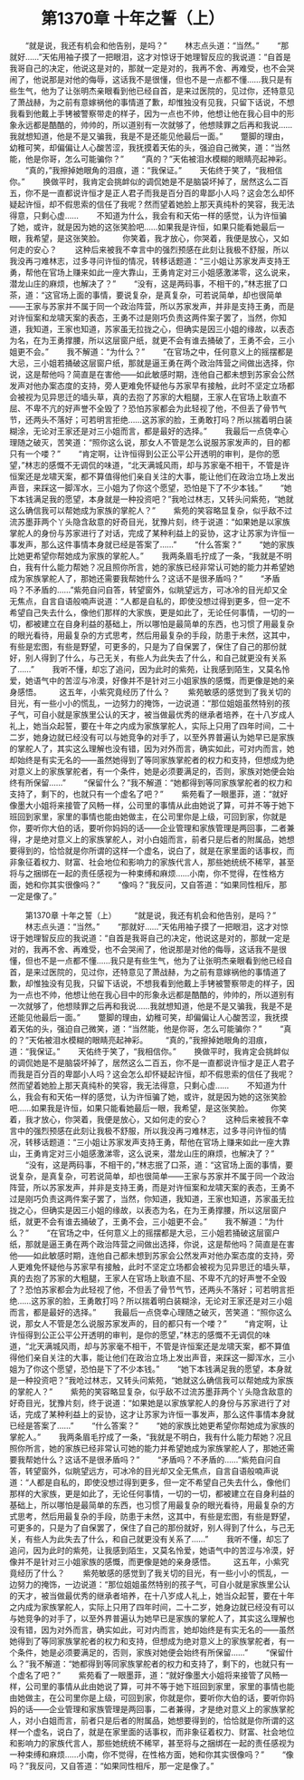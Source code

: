 # 　　第1370章 十年之誓（上）
　　“就是说，我还有机会和他告别，是吗？”
　　林志点头道：“当然。”
　　“那就好……”天佑用袖子摸了一把眼泪，这才对惊讶于她理智反应的我说道：“自首是我哥自己的决定，他说这是对的，那就一定是对的，我再不舍、再难受，也不会哭闹了，他说那是对他的侮辱，这话我不是很懂，但也不是一点都不懂……我只是有些生气，他为了让张明杰亲眼看到他已经自首，是来过医院的，见过你，还特意见了萧战赫，为之前有意嫁祸他的事情道了歉，却惟独没有见我，只留下话说，不想我看到他戴上手铐被警察带走的样子，因为一点也不帅，他想让他在我心目中的形象永远都是酷酷的，帅帅的，所以道别有一次就够了，他想赎罪之后再和我说……我就想知道，他是不是又骗我，我是不是还能见他最后一面。”
　　蹩脚的理由，幼稚可笑，却偏偏让人心酸苦涩，我抚摸着天佑的头，强迫自己微笑，道：“当然能，他是你哥，怎么可能骗你？”
　　“真的？”天佑被泪水模糊的眼睛亮起神彩。
　　“真的，”我擦掉她眼角的泪痕，道：“我保证。”
　　天佑终于笑了，“我相信你。”
　　换做平时，我肯定会挑衅似的调侃她是不是脑袋坏掉了，居然这么二百五，你不是一直都说许恒才是正人君子而我是百分百的卑鄙小人吗？这会怎么却怀疑起许恒，却不假思索的信任了我呢？然而望着她脸上那天真纯朴的笑容，我无法得意，只剩心虚……
　　不知道为什么，我会有和天佑一样的感觉，认为许恒骗了她，或许，就是因为她的这张笑脸吧……如果我是许恒，如果只能看她最后一眼，我希望，是这张笑脸。
　　你笑着，我才放心，你哭着，我便是放心，又如何走的安心？
　　这种后来被我不幸言中的强烈预感在此刻让我极不舒服，所以我没再刁难林志，过多寻问许恒的情况，转移话题道：“三小姐让苏家发声支持王勇，帮他在官场上赚来如此一座大靠山，王勇肯定对三小姐感激涕零，这么说来，潜龙山庄的麻烦，也解决了？”
　　“没有，这是两码事，不相干的，”林志抿了口茶，道：“这官场上面的事情，要说复杂，是真复杂，可若说简单，却也很简单——王家与苏家并不属于同一个政治阵营，所以苏家发声，并非是支持王勇，而是对许恒案和龙啸天案的表态，王勇不过是刚巧负责这两件案子罢了，当然，你知道，我知道，王家也知道，苏家虽无拉拢之心，但确实是因三小姐的缘故，以表态为名，在为王勇撑腰，所以这层窗户纸，就更不会有谁去捅破了，王勇不会，三小姐更不会。”
　　我不解道：“为什么？”
　　“在官场之中，任何意义上的摇摆都是大忌，三小姐若捅破这层窗户纸，那就是逼王勇在两个政治阵营之间做出选择，你说，这是帮他吗？简直是在害他——如此敏感时期，连他自己都未想到苏家会公然发声对他办案态度的支持，旁人更难免怀疑他与苏家早有接触，此时不坚定立场都会被视为见异思迁的墙头草，真的去抱了苏家的大粗腿，王家人在官场上耿直不屈、不卑不亢的好声誉不全毁了？恐怕苏家都会为此轻视了他，不但丢了骨节气节，还两头不落好；可若明言拒绝……这苏家的脸，王勇敢打吗？所以揣着明白装糊涂，无论对王家还是对三小姐而言，都是最好的选择。”
　　我最后一点侥幸心理随之破灭，苦笑道：“照你这么说，那女人不管是怎么说服苏家发声的，目的都只有一个喽？”
　　“肯定啊，让许恒得到公正公平公开透明的审判，是你的愿望，”林志的感慨不无调侃的味道，“北天满城风雨，却与苏家毫不相干，不管是许恒案还是龙啸天案，都不算值得他们亲自关注的大事，能让他们在政治立场上发出声音，来踩这一脚浑水，三小姐为了你这个愿望，恐怕是下了不少本钱。”
　　“她下本钱满足我的愿望，本身就是一种投资吧？”我呛过林志，又转头问紫苑，“她就这么确信我可以帮她成为家族的掌舵人？”
　　紫苑的笑容略显复杂，似乎敌不过流苏墨菲两个丫头隐含敌意的好奇目光，犹豫片刻，终于说道：“如果她是以家族掌舵人的身份与苏家进行了对话，完成了某种利益上的妥协，这才让苏家为许恒一事发声，那么这件事情本身就已经是答案了……”
　　“什么答案？”
　　“她的家族比她更希望你帮她成为家族的掌舵人。”
　　我两条眉毛拧成了一条，“我就是不明白，我有什么能力帮她？况且照你所言，她的家族已经非常认可她的能力并希望她成为家族掌舵人了，那她还需要我帮她什么？这话不是很矛盾吗？”
　　“矛盾吗？不矛盾的……”紫苑自问自答，转望窗外，似眺望远方，可冰冷的目光却又全无焦点，自言自语般喃声说道：“人都是自私的，即使没想过得到更多，但一定不希望自己失去什么，像他们那样的大家族，更是如此了，无论任何事情，一切的一切，都被建立在自身利益的基础上，所以哪怕是最简单的东西，也习惯了用最复杂的眼光看待，用最复杂的方式思考，然后用最复杂的手段，防患于未然，这其中，有些是宏图，有些是野望，可更多的，只是为了自保罢了，保住了自己的那份就好，别人得到了什么，与己无关，有些人为此失去了什么，和自己就更没有关系了……”
　　我听不懂，却忘了追问，因为此时的紫苑，让我感到陌生，又莫名怜爱，她语气中的苦涩与冷漠，好像并不是针对三小姐家族的感慨，而更像是她的亲身感悟。
　　这五年，小紫究竟经历了什么？
　　紫苑敏感的感觉到了我关切的目光，有一些小小的慌乱，一边努力的掩饰，一边说道：“那位姐姐虽然特别的孩子气，可自小就是家族里公认的天才，被当做最优秀的继承者培养，在十八岁成人礼上，她当众起誓，要在十年之内成为家族掌舵人，实际上只用了四年时间，二十二岁，她身边就已经没有可以与她竞争的对手了，以至外界普遍认为她早已是家族的掌舵人了，其实这么理解也没有错，因为对外而言，确实如此，可对内而言，她却始终是有实无名的——虽然她得到了等同家族掌舵者的权力和支持，但想成为绝对意义上的家族掌舵者，有一个条件，她是必须要满足的，否则，家族对她便会始终有所保留……”
　　“保留什么？”我不解道：“她都得到等同家族掌舵者的权力和支持了，剩下的，也就只有一个虚名了吧？”
　　紫苑看了一眼墨菲，道：“就好像墨大小姐将来接管了风畅一样，公司里的事情从此由她说了算，可并不等于她下班回到家里，家里的事情也能由她做主，在公司里你是上级，可回到家，你就是你，要听你大伯的话，要听你妈妈的话——企业管理和家族管理是两回事，二者兼得，才是绝对意义上的家族掌舵人，对小白姐而言，前者只是后者的附属品，她想要得到的，恰恰就是你所谓的这样一个虚名，说白了，就是在家里面的话事权，而非象征着权力、财富、社会地位和影响力的家族代言人，那些她统统不稀罕，甚至将与之捆绑在一起的责任感视为一种束缚和麻烦……小南，你不觉得，在性格方面，她和你其实很像吗？”
　　“像吗？”我反问，又自答道：“如果同性相斥，那一定是像了。”

　　第1370章 十年之誓（上）
　　“就是说，我还有机会和他告别，是吗？”
　　林志点头道：“当然。”
　　“那就好……”天佑用袖子摸了一把眼泪，这才对惊讶于她理智反应的我说道：“自首是我哥自己的决定，他说这是对的，那就一定是对的，我再不舍、再难受，也不会哭闹了，他说那是对他的侮辱，这话我不是很懂，但也不是一点都不懂……我只是有些生气，他为了让张明杰亲眼看到他已经自首，是来过医院的，见过你，还特意见了萧战赫，为之前有意嫁祸他的事情道了歉，却惟独没有见我，只留下话说，不想我看到他戴上手铐被警察带走的样子，因为一点也不帅，他想让他在我心目中的形象永远都是酷酷的，帅帅的，所以道别有一次就够了，他想赎罪之后再和我说……我就想知道，他是不是又骗我，我是不是还能见他最后一面。”
　　蹩脚的理由，幼稚可笑，却偏偏让人心酸苦涩，我抚摸着天佑的头，强迫自己微笑，道：“当然能，他是你哥，怎么可能骗你？”
　　“真的？”天佑被泪水模糊的眼睛亮起神彩。
　　“真的，”我擦掉她眼角的泪痕，道：“我保证。”
　　天佑终于笑了，“我相信你。”
　　换做平时，我肯定会挑衅似的调侃她是不是脑袋坏掉了，居然这么二百五，你不是一直都说许恒才是正人君子而我是百分百的卑鄙小人吗？这会怎么却怀疑起许恒，却不假思索的信任了我呢？然而望着她脸上那天真纯朴的笑容，我无法得意，只剩心虚……
　　不知道为什么，我会有和天佑一样的感觉，认为许恒骗了她，或许，就是因为她的这张笑脸吧……如果我是许恒，如果只能看她最后一眼，我希望，是这张笑脸。
　　你笑着，我才放心，你哭着，我便是放心，又如何走的安心？
　　这种后来被我不幸言中的强烈预感在此刻让我极不舒服，所以我没再刁难林志，过多寻问许恒的情况，转移话题道：“三小姐让苏家发声支持王勇，帮他在官场上赚来如此一座大靠山，王勇肯定对三小姐感激涕零，这么说来，潜龙山庄的麻烦，也解决了？”
　　“没有，这是两码事，不相干的，”林志抿了口茶，道：“这官场上面的事情，要说复杂，是真复杂，可若说简单，却也很简单——王家与苏家并不属于同一个政治阵营，所以苏家发声，并非是支持王勇，而是对许恒案和龙啸天案的表态，王勇不过是刚巧负责这两件案子罢了，当然，你知道，我知道，王家也知道，苏家虽无拉拢之心，但确实是因三小姐的缘故，以表态为名，在为王勇撑腰，所以这层窗户纸，就更不会有谁去捅破了，王勇不会，三小姐更不会。”
　　我不解道：“为什么？”
　　“在官场之中，任何意义上的摇摆都是大忌，三小姐若捅破这层窗户纸，那就是逼王勇在两个政治阵营之间做出选择，你说，这是帮他吗？简直是在害他——如此敏感时期，连他自己都未想到苏家会公然发声对他办案态度的支持，旁人更难免怀疑他与苏家早有接触，此时不坚定立场都会被视为见异思迁的墙头草，真的去抱了苏家的大粗腿，王家人在官场上耿直不屈、不卑不亢的好声誉不全毁了？恐怕苏家都会为此轻视了他，不但丢了骨节气节，还两头不落好；可若明言拒绝……这苏家的脸，王勇敢打吗？所以揣着明白装糊涂，无论对王家还是对三小姐而言，都是最好的选择。”
　　我最后一点侥幸心理随之破灭，苦笑道：“照你这么说，那女人不管是怎么说服苏家发声的，目的都只有一个喽？”
　　“肯定啊，让许恒得到公正公平公开透明的审判，是你的愿望，”林志的感慨不无调侃的味道，“北天满城风雨，却与苏家毫不相干，不管是许恒案还是龙啸天案，都不算值得他们亲自关注的大事，能让他们在政治立场上发出声音，来踩这一脚浑水，三小姐为了你这个愿望，恐怕是下了不少本钱。”
　　“她下本钱满足我的愿望，本身就是一种投资吧？”我呛过林志，又转头问紫苑，“她就这么确信我可以帮她成为家族的掌舵人？”
　　紫苑的笑容略显复杂，似乎敌不过流苏墨菲两个丫头隐含敌意的好奇目光，犹豫片刻，终于说道：“如果她是以家族掌舵人的身份与苏家进行了对话，完成了某种利益上的妥协，这才让苏家为许恒一事发声，那么这件事情本身就已经是答案了……”
　　“什么答案？”
　　“她的家族比她更希望你帮她成为家族的掌舵人。”
　　我两条眉毛拧成了一条，“我就是不明白，我有什么能力帮她？况且照你所言，她的家族已经非常认可她的能力并希望她成为家族掌舵人了，那她还需要我帮她什么？这话不是很矛盾吗？”
　　“矛盾吗？不矛盾的……”紫苑自问自答，转望窗外，似眺望远方，可冰冷的目光却又全无焦点，自言自语般喃声说道：“人都是自私的，即使没想过得到更多，但一定不希望自己失去什么，像他们那样的大家族，更是如此了，无论任何事情，一切的一切，都被建立在自身利益的基础上，所以哪怕是最简单的东西，也习惯了用最复杂的眼光看待，用最复杂的方式思考，然后用最复杂的手段，防患于未然，这其中，有些是宏图，有些是野望，可更多的，只是为了自保罢了，保住了自己的那份就好，别人得到了什么，与己无关，有些人为此失去了什么，和自己就更没有关系了……”
　　我听不懂，却忘了追问，因为此时的紫苑，让我感到陌生，又莫名怜爱，她语气中的苦涩与冷漠，好像并不是针对三小姐家族的感慨，而更像是她的亲身感悟。
　　这五年，小紫究竟经历了什么？
　　紫苑敏感的感觉到了我关切的目光，有一些小小的慌乱，一边努力的掩饰，一边说道：“那位姐姐虽然特别的孩子气，可自小就是家族里公认的天才，被当做最优秀的继承者培养，在十八岁成人礼上，她当众起誓，要在十年之内成为家族掌舵人，实际上只用了四年时间，二十二岁，她身边就已经没有可以与她竞争的对手了，以至外界普遍认为她早已是家族的掌舵人了，其实这么理解也没有错，因为对外而言，确实如此，可对内而言，她却始终是有实无名的——虽然她得到了等同家族掌舵者的权力和支持，但想成为绝对意义上的家族掌舵者，有一个条件，她是必须要满足的，否则，家族对她便会始终有所保留……”
　　“保留什么？”我不解道：“她都得到等同家族掌舵者的权力和支持了，剩下的，也就只有一个虚名了吧？”
　　紫苑看了一眼墨菲，道：“就好像墨大小姐将来接管了风畅一样，公司里的事情从此由她说了算，可并不等于她下班回到家里，家里的事情也能由她做主，在公司里你是上级，可回到家，你就是你，要听你大伯的话，要听你妈妈的话——企业管理和家族管理是两回事，二者兼得，才是绝对意义上的家族掌舵人，对小白姐而言，前者只是后者的附属品，她想要得到的，恰恰就是你所谓的这样一个虚名，说白了，就是在家里面的话事权，而非象征着权力、财富、社会地位和影响力的家族代言人，那些她统统不稀罕，甚至将与之捆绑在一起的责任感视为一种束缚和麻烦……小南，你不觉得，在性格方面，她和你其实很像吗？”
　　“像吗？”我反问，又自答道：“如果同性相斥，那一定是像了。”
